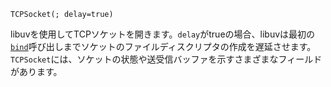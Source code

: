 ```
TCPSocket(; delay=true)
```

libuvを使用してTCPソケットを開きます。`delay`がtrueの場合、libuvは最初の[`bind`](@ref)呼び出しまでソケットのファイルディスクリプタの作成を遅延させます。`TCPSocket`には、ソケットの状態や送受信バッファを示すさまざまなフィールドがあります。
